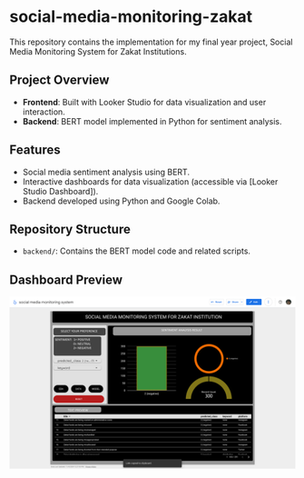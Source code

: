 # social-media-monitoring-zakat
This repository contains the implementation for my final year project, Social Media Monitoring System for Zakat Institutions. 


## Project Overview

- **Frontend**: Built with Looker Studio for data visualization and user interaction.
- **Backend**: BERT model implemented in Python for sentiment analysis.

## Features

- Social media sentiment analysis using BERT.
- Interactive dashboards for data visualization (accessible via [Looker Studio Dashboard]).
- Backend developed using Python and Google Colab.

## Repository Structure

- `backend/`: Contains the BERT model code and related scripts.

## Dashboard Preview

![Dashboard Screenshot](Dashboard.png)
